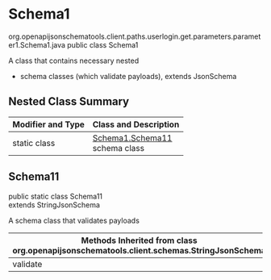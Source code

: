 # Schema1
org.openapijsonschematools.client.paths.userlogin.get.parameters.parameter1.Schema1.java
public class Schema1

A class that contains necessary nested
- schema classes (which validate payloads), extends JsonSchema

## Nested Class Summary
| Modifier and Type | Class and Description |
| ----------------- | ---------------------- |
| static class | [Schema1.Schema11](#schema11)<br> schema class |

## Schema11
public static class Schema11<br>
extends StringJsonSchema

A schema class that validates payloads

| Methods Inherited from class org.openapijsonschematools.client.schemas.StringJsonSchema |
| ------------------------------------------------------------------ |
| validate                                                           |
